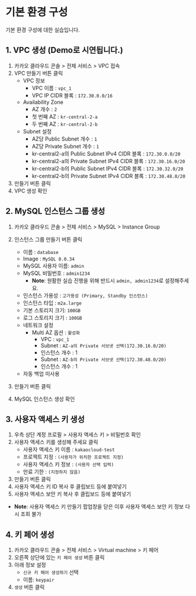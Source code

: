 # 기본 환경 구성

기본 환경 구성에 대한 실습입니다.

## 1. VPC 생성 (Demo로 시연됩니다.)

1. 카카오 클라우드 콘솔 > 전체 서비스 > VPC 접속
2. VPC 만들기 버튼 클릭
   - VPC 정보
     - VPC 이름 : `vpc_1`
     - VPC IP CIDR 블록 : `172.30.0.0/16`
   - Availability Zone
     - AZ 개수 : `2`
     - 첫 번째 AZ : `kr-central-2-a`
     - 두 번째 AZ : `kr-central-2-b`
   - Subnet 설정
     - AZ당 Public Subnet 개수 : `1`
     - AZ당 Private Subnet 개수 : `1`
     - kr-central2-a의 Public Subnet IPv4 CIDR 블록 : `172.30.0.0/20`
     - kr-central2-a의 Private Subnet IPv4 CIDR 블록 : `172.30.16.0/20`
     - kr-central2-b의 Public Subnet IPv4 CIDR 블록 : `172.30.32.0/20`
     - kr-central2-b의 Private Subnet IPv4 CIDR 블록 : `172.30.48.0/20`
3. 만들기 버튼 클릭
4. VPC 생성 확인

## 2. MySQL 인스턴스 그룹 생성

1. 카카오 클라우드 콘솔 > 전체 서비스 > MySQL > Instance Group
2. 인스턴스 그룹 만들기 버튼 클릭

   - 이름 : `database`
   - Image : `MySQL 8.0.34`
   - MySQL 사용자 이름: `admin`
   - MySQL 비밀번호 : `admin1234`
     - **Note**: 원활한 실습 진행을 위해 반드시 `admin, admin1234`로 설정해주세요.
   - 인스턴스 가용성 : `고가용성 (Primary, Standby 인스턴스)`
   - 인스턴스 타입 : `m2a.large`
   - 기본 스토리지 크기: `100GB`
   - 로그 스토리지 크기 : `100GB`
   - 네트워크 설정
     - Multi AZ 옵션 : `활성화`
       - VPC : `vpc_1`
       - Subnet : `AZ-a의 Private 서브넷 선택(172.30.16.0/20)`
       - 인스턴스 개수 : 1
       - Subnet : `AZ-b의 Private 서브넷 선택(172.30.48.0/20)`
       - 인스턴스 개수 : 1
   - 자동 백업 미사용
3. 만들기 버튼 클릭
4. MySQL 인스턴스 생성 확인

## 3. 사용자 액세스 키 생성

1. 우측 상단 계정 프로필 > 사용자 액세스 키 > 비밀번호 확인
2. 사용자 액세스 키를 생성해 주세요 클릭
     - 사용자 액세스 키 이름 : `kakaocloud-test`
     - 프로젝트 지정 : `(사용자가 위치한 프로젝트 지정)`
     - 사용자 액세스 키 정보 : `(사용자 선택 입력)`
     - 만료 기한 : `(지정하지 않음)`
3. 만들기 버튼 클릭
4. 사용자 액세스 키 ID 복사 후 클립보드 등에 붙여넣기
5. 사용자 액세스 보안 키 복사 후 클립보드 등에 붙여넣기
  - **Note**: 사용자 액세스 키 만들기 팝업창을 닫은 이후 사용자 액세스 보안 키 정보 다시 조회 불가

## 4. 키 페어 생성

1. 카카오 클라우드 콘솔 > 전체 서비스 > Virtual machine > 키 페어
2. 오른쪽 상단에 있는 `키 페어 생성` 버튼 클릭
3. 아래 정보 설정
    - `신규 키 페어 생성하기` 선택
    - 이름: `keypair`
5. `생성` 버튼 클릭

